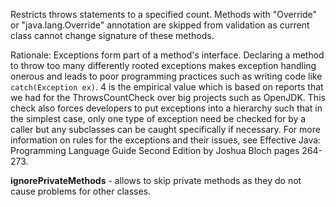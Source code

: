 <div>

Restricts throws statements to a specified count. Methods with
"Override" or "java.lang.Override" annotation are skipped from
validation as current class cannot change signature of these methods.

</div>

Rationale: Exceptions form part of a method's interface. Declaring a
method to throw too many differently rooted exceptions makes exception
handling onerous and leads to poor programming practices such as writing
code like `catch(Exception ex)`. 4 is the empirical value which is based
on reports that we had for the ThrowsCountCheck over big projects such
as OpenJDK. This check also forces developers to put exceptions into a
hierarchy such that in the simplest case, only one type of exception
need be checked for by a caller but any subclasses can be caught
specifically if necessary. For more information on rules for the
exceptions and their issues, see Effective Java: Programming Language
Guide Second Edition by Joshua Bloch pages 264-273.

**ignorePrivateMethods** - allows to skip private methods as they do not
cause problems for other classes.
